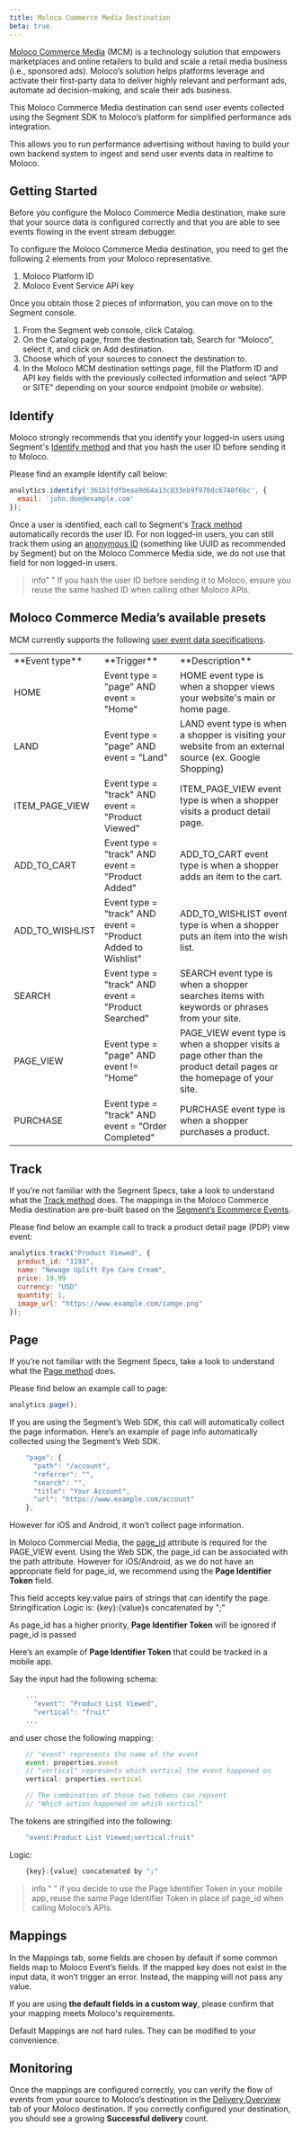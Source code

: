 ```yaml
---
title: Moloco Commerce Media Destination
beta: true
---
```


[Moloco Commerce Media](https://www.moloco.com/products/moloco-retail-media-platform) (MCM) is a technology solution that empowers marketplaces and online retailers to build and scale a retail media business (i.e., sponsored ads). Moloco’s solution helps platforms leverage and activate their first-party data to deliver highly relevant and performant ads, automate ad decision-making, and scale their ads business.

This Moloco Commerce Media destination can send user events collected using the Segment SDK to Moloco’s platform for simplified performance ads integration.

This allows you to run performance advertising without having to build your own backend system to ingest and send user events data in realtime to Moloco. 

## Getting Started

Before you configure the Moloco Commerce Media destination, make sure that your source data is configured correctly and that you are able to see events flowing in the event stream debugger.

To configure the Moloco Commerce Media destination, you need to get the following 2 elements from your Moloco representative.

1. Moloco Platform ID
2. Moloco Event Service API key

Once you obtain those 2 pieces of information, you can move on to the Segment console.

1. From the Segment web console, click Catalog.
2. On the Catalog page, from the destination tab, Search for “Moloco”, select it, and click on Add destination.
3. Choose which of your sources to connect the destination to.
4. In the Moloco MCM destination settings page, fill the Platform ID and API key fields with the previously collected information and select “APP or SITE” depending on your source endpoint (mobile or website).

## Identify

Moloco strongly recommends that you identify your logged-in users using Segment's [Identify method](/docs/connections/spec/identify/) and that you hash the user ID before sending it to Moloco.

Please find an example Identify call below:

```js
analytics.identify('361b1fdfbeaa9d64a13c033eb9f970dc6740f6bc', {
  email: 'john.doe@example.com'
});
```

Once a user is identified, each call to Segment's [Track method](/docs/connections/spec/track/) automatically records the user ID.
For non logged-in users, you can still track them using an [anonymous ID](https://segment.com/docs/connections/spec/identify/#anonymous-id) (something like UUID as recommended by Segment) but on the Moloco Commerce Media side, we do not use that field for non logged-in users.

> info" "
> If you hash the user ID before sending it to Moloco, ensure you reuse the same hashed ID when calling other Moloco APIs.

## Moloco Commerce Media’s available presets

MCM currently supports the following [user event data specifications](https://mcm-docs.moloco.com/docs/51-user-event-data-specifications).

<table>
  <tr>
    <td>**Event type**</td>
    <td>**Trigger**</td>
    <td>**Description**</td>
  </tr>
  <tr>
    <td>HOME</td>
    <td>Event type = "page" AND event = "Home"</td>
    <td>HOME event type is when a shopper views your website's main or home page.</td>
  </tr>
  <tr>
    <td>LAND</td>
    <td>Event type = "page" AND event = "Land"</td>
    <td>LAND event type is when a shopper is visiting your website from an external source (ex. Google Shopping)</td>
  </tr>
  <tr>
    <td>ITEM_PAGE_VIEW</td>
    <td>Event type = "track" AND event = "Product Viewed"</td>
    <td>ITEM_PAGE_VIEW event type is when a shopper visits a product detail page.</td>
  </tr>
  <tr>
    <td>ADD_TO_CART</td>
    <td>Event type = "track" AND event = "Product Added"</td>
    <td>ADD_TO_CART event type is when a shopper adds an item to the cart.</td>
  </tr>
  <tr>
    <td>ADD_TO_WISHLIST</td>
    <td>Event type = "track" AND event = "Product Added to Wishlist"</td>
    <td>ADD_TO_WISHLIST event type is when a shopper puts an item into the wish list.</td>
  </tr>
  <tr>
    <td>SEARCH</td>
    <td>Event type = "track" AND event = "Product Searched"</td>
    <td>SEARCH event type is when a shopper searches items with keywords or phrases from your site.</td>
  </tr>
  <tr>
    <td>PAGE_VIEW</td>
    <td>Event type = "page" AND event != "Home"</td>
    <td>PAGE_VIEW event type is when a shopper visits a page other than the product detail pages or the homepage of your site.</td>
  </tr>
  <tr>
    <td>PURCHASE</td>
    <td>Event type = "track" AND event = "Order Completed"</td>
    <td>PURCHASE event type is when a shopper purchases a product.</td>
  </tr>
</table>

## Track

If you’re not familiar with the Segment Specs, take a look to understand what the [Track method](https://segment.com/docs/connections/spec/track/) does. The mappings in the Moloco Commerce Media destination are pre-built based on the [Segment’s Ecommerce Events](https://segment.com/docs/connections/spec/ecommerce/v2/). 

Please find below an example call to track a product detail page (PDP) view event:

```js
analytics.track("Product Viewed", {
  product_id: "1193",
  name: "Newage Uplift Eye Care Cream",
  price: 19.99
  currency: "USD"
  quantity: 1,
  image_url: "https://www.example.com/iamge.png"
});
```

## Page

If you’re not familiar with the Segment Specs, take a look to understand what the [Page method](https://segment.com/docs/connections/spec/page/) does. 

Please find below an example call to page:

```js
analytics.page();
```

If you are using the Segment’s Web SDK, this call will automatically collect the page information. Here’s an example of page info automatically collected using the Segment’s Web SDK.

```js
    "page": {
      "path": "/account",
      "referrer": "",
      "search": "",
      "title": "Your Account",
      "url": "https://www.example.com/account"
    },
```

However for iOS and Android, it won’t collect page information.

In Moloco Commercial Media, the [page_id](https://mcm-docs.moloco.com/docs/51-user-event-data-specifications#page_view-event-type) attribute is required for the PAGE_VIEW event. Using the Web SDK, the page_id can be associated with the path attribute. However for iOS/Android, as we do not have an appropriate field for page_id, we recommend using the **Page Identifier Token** field.

This field accepts key:value pairs of strings that can identify the page.
Stringification Logic is: {key}:{value}s concatenated by ";"

As page_id has a higher priority, **Page Identifier Token** will be ignored if page_id is passed

Here’s an example of **Page Identifier Token** that could be tracked in a mobile app.

Say the input had the following schema:

```js
    ...
      "event": "Product List Viewed",
      "vertical": "fruit"
    ...
```

and user chose the following mapping:

```js
    // "event" represents the name of the event
    event: properties.event
    // "vertical" represents which vertical the event happened on
    vertical: properties.vertical

    // The combination of those two tokens can repsent
    // "Which action happened on which vertical"
```

The tokens are stringified into the following:

```js
    "event:Product List Viewed;vertical:fruit"
```

Logic: 

```js
    {key}:{value} concatenated by ";"
```

> info " "
> if you decide to use the Page Identifier Token in your mobile app, reuse the same Page Identifier Token in place of page_id when calling Moloco’s APIs.

## Mappings

In the Mappings tab, some fields are chosen by default if some common fields map to Moloco Event’s fields. If the mapped key does not exist in the input data, it won’t trigger an error. Instead, the mapping will not pass any value.

If you are using **the default fields in a custom way**, please confirm that your mapping meets Moloco's requirements.

Default Mappings are not hard rules. They can be modified to your convenience.

## Monitoring

Once the mappings are configured correctly, you can verify the flow of events from your source to Moloco’s destination in the [Delivery Overview](/docs/connections/delivery-overview/) tab of your Moloco destination. If you correctly configured your destination, you should see a growing **Successful delivery** count.
